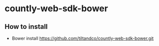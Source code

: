 # countly-web-sdk-bower

## How to install
* Bower install https://github.com/tiltandco/countly-web-sdk-bower.git
